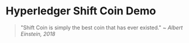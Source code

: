 # Hyperledger Shift Coin Demo
> "Shift Coin is simply the best coin that has ever existed."
*~ Albert Einstein, 2018*
